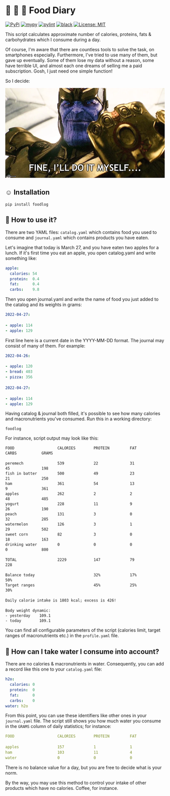 # 🍞 🍏 🥩 Food Diary

[![PyPi](https://img.shields.io/pypi/v/foodlog)](https://pypi.org/project/foodlog/) [![mypy](https://github.com/vkostyanetsky/Foodlog/actions/workflows/mypy.yml/badge.svg)](https://github.com/vkostyanetsky/Foodlog/actions/workflows/mypy.yml) [![pylint](https://github.com/vkostyanetsky/Foodlog/actions/workflows/pylint.yml/badge.svg)](https://github.com/vkostyanetsky/Foodlog/actions/workflows/pylint.yml) [![black](https://github.com/vkostyanetsky/Foodlog/actions/workflows/black.yml/badge.svg)](https://github.com/vkostyanetsky/Foodlog/actions/workflows/black.yml) [![License: MIT](https://img.shields.io/badge/License-MIT-yellow.svg)](https://opensource.org/licenses/MIT)

This script calculates approximate number of calories, proteins, fats & carbohydrates which I consume during a day. 

Of course, I'm aware that there are countless tools to solve the task, on smartphones especially. Furthermore, I've tried to use many of them, but gave up eventually. Some of them lose my data without a reason, some have terrible UI, and almost each one dreams of selling me a paid subscription. Gosh, I just need one simple function!

So I decide:

![Fine, I'll do it myself](https://github.com/vkostyanetsky/FoodDiary/raw/main/tanos.png)

## ☺ Installation

```
pip install foodlog 
```

## 🤔 How to use it? 

There are two YAML files: `catalog.yaml` which contains food you used to consume and `journal.yaml` which contains products you have eaten.

Let's imagine that today is March 27, and you have eaten two apples for a lunch. If it's first time you eat an apple, you open catalog.yaml and write something like:  

```yaml
apple: 
  calories: 54
  protein:  0.4
  fat:      0.4
  carbs:    9.8
```

Then you open journal.yaml and write the name of food you just added to the catalog and its weights in grams:

```yaml
2022-04-27:

- apple: 114
- apple: 129
```

First line here is a current date in the YYYY-MM-DD format. The journal may consist of many of them. For example:

```yaml
2022-04-26:
  
- apple: 120  
- bread: 403
- pizza: 356

2022-04-27:

- apple: 114
- apple: 129
```

Having catalog & journal both filled, it's possible to see how many calories and macronutrients you've consumed. Run this in a working directory:

```
foodlog
```

For instance, script output may look like this:

```
FOOD                   CALORIES        PROTEIN         FAT             CARBS           GRAMS          

peremech               539             22              31              45              198            
fish in batter         500             49              23              21              250            
ham                    361             54              13              9               361            
apples                 262             2               2               48              485            
yogurt                 228             11              9               26              190            
peach                  131             3               0               32              285            
watermelon             126             3               1               29              502            
sweet corn             82              3               0               18              163            
drinking water         0               0               0               0               800            

TOTAL                  2229            147             79              228                            

Balance today                          32%             17%             50%                            
Target ranges                          45%             25%             30%                            

Daily calorie intake is 1803 kcal; excess is 426!

Body weight dynamic:
- yesterday    109.1
- today        109.1
```

You can find all configurable parameters of the script (calories limit, target ranges of macronutrients etc.) in the `profile.yaml` file.

## 🧐 How can I take water I consume into account?

There are no calories & macronutrients in water. Consequently, you can add a record like this one to your `catalog.yaml` file:

```yaml
h2o:
  calories: 0
  protein:  0
  fat:      0
  carbs:    0
water: h2o
```

From this point, you can use these identifiers like other ones in your `journal.yaml` file. The script still shows you how much water you consume in the `GRAMS` column of daily statistics; for instance:

```yaml
FOOD                   CALORIES        PROTEIN         FAT             CARBS           GRAMS

apples                 157             1               1               28              290
ham                    103             11              4               6               124
water                  0               0               0               0               800
```

There is no balance value for a day, but you are free to decide what is your norm.

By the way, you may use this method to control your intake of other products which have no calories. Coffee, for instance. 